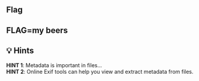 ## Flag 
FLAG=my beers
----

## 💡 Hints
**HINT 1**: Metadata is important in files...  
**HINT 2**: Online Exif tools can help you view and extract metadata from files.
